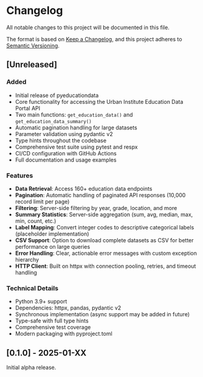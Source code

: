 # Changelog

All notable changes to this project will be documented in this file.

The format is based on [Keep a Changelog](https://keepachangelog.com/en/1.0.0/),
and this project adheres to [Semantic Versioning](https://semver.org/spec/v2.0.0.html).

## [Unreleased]

### Added
- Initial release of pyeducationdata
- Core functionality for accessing the Urban Institute Education Data Portal API
- Two main functions: `get_education_data()` and `get_education_data_summary()`
- Automatic pagination handling for large datasets
- Parameter validation using pydantic v2
- Type hints throughout the codebase
- Comprehensive test suite using pytest and respx
- CI/CD configuration with GitHub Actions
- Full documentation and usage examples

### Features
- **Data Retrieval**: Access 160+ education data endpoints
- **Pagination**: Automatic handling of paginated API responses (10,000 record limit per page)
- **Filtering**: Server-side filtering by year, grade, location, and more
- **Summary Statistics**: Server-side aggregation (sum, avg, median, max, min, count, etc.)
- **Label Mapping**: Convert integer codes to descriptive categorical labels (placeholder implementation)
- **CSV Support**: Option to download complete datasets as CSV for better performance on large queries
- **Error Handling**: Clear, actionable error messages with custom exception hierarchy
- **HTTP Client**: Built on httpx with connection pooling, retries, and timeout handling

### Technical Details
- Python 3.9+ support
- Dependencies: httpx, pandas, pydantic v2
- Synchronous implementation (async support may be added in future)
- Type-safe with full type hints
- Comprehensive test coverage
- Modern packaging with pyproject.toml

## [0.1.0] - 2025-01-XX

Initial alpha release.
